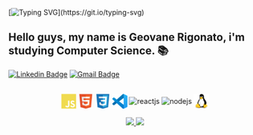 [![Typing SVG](https://readme-typing-svg.herokuapp.com?font=Roboto&size=38&color=E5FF61FF&vCenter=true&width=800&lines=Hello,+i'm+Geovane+Rigonato!;Be+welcome+to+my+GitHub.+I+hope+you+enjoy!)](https://git.io/typing-svg)
##
## Hello guys, my name is Geovane Rigonato, i'm studying Computer Science. :books:

[![Linkedin Badge](https://img.shields.io/badge/LinkedIn-0077B5?style=for-the-badge&logo=linkedin&logoColor=white&link=https://www.linkedin.com/in/geovanerigonato/)](https://www.linkedin.com/in/geovanerigonato/)
[![Gmail Badge](https://img.shields.io/badge/Gmail-D14836?style=for-the-badge&logo=gmail&logoColor=white&link=mailto:geovane.rigonato.gil@gmail.com)](mailto:geovane.rigonato.gil@gmail.com/)

<div align="center" style="display: inline_block"><br>
  <img align="center" alt="Geovane-Js" height="30" width="30" src="https://raw.githubusercontent.com/devicons/devicon/master/icons/javascript/javascript-plain.svg">
  <img align="center" alt="Geovane-Ts" height="30" width="30" src="https://raw.githubusercontent.com/devicons/devicon/master/icons/html5/html5-original.svg">
  <img align="center" alt="Geovane-CSS" height="30" width="30" src="https://raw.githubusercontent.com/devicons/devicon/master/icons/css3/css3-original.svg">
  <img align="center" alt="Geovane-VSCODE" height="30" width=30 src="https://raw.githubusercontent.com/github/explore/80688e429a7d4ef2fca1e82350fe8e3517d3494d/topics/visual-studio-code/visual-studio-code.png">
  <img align="center"  alt="reactjs" height="30" width=30 src="https://cdn.jsdelivr.net/gh/devicons/devicon/icons/react/react-original.svg"></img>
<img align="center"  alt="nodejs" height="30" width=30 src="https://cdn.jsdelivr.net/gh/devicons/devicon/icons/nodejs/nodejs-original.svg"></img>
  <img align="center" src="https://raw.githubusercontent.com/devicons/devicon/master/icons/linux/linux-original.svg" alt="linux" width="30" height="30" />
 </div><br>


<div align="center">
  <a href="https://github.com/GeovaneRigonato">
  <img height="165em" src="https://github-readme-stats.vercel.app/api?username=GeovaneRigonato&show_icons=true&theme=tokyonight&count_private=true"/>
  <img height="165em" src="https://github-readme-stats.vercel.app/api/top-langs/?username=GeovaneRigonato&layout=compact&langs_count=7&theme=tokyonight"/>
</div>


</div>
